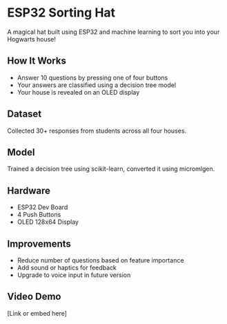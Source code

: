 # ESP32 Sorting Hat

A magical hat built using ESP32 and machine learning to sort you into your Hogwarts house!

## How It Works
- Answer 10 questions by pressing one of four buttons
- Your answers are classified using a decision tree model
- Your house is revealed on an OLED display

## Dataset
Collected 30+ responses from students across all four houses.

## Model
Trained a decision tree using scikit-learn, converted it using micromlgen.

## Hardware
- ESP32 Dev Board
- 4 Push Buttons
- OLED 128x64 Display

## Improvements
- Reduce number of questions based on feature importance
- Add sound or haptics for feedback
- Upgrade to voice input in future version

## Video Demo
[Link or embed here]
